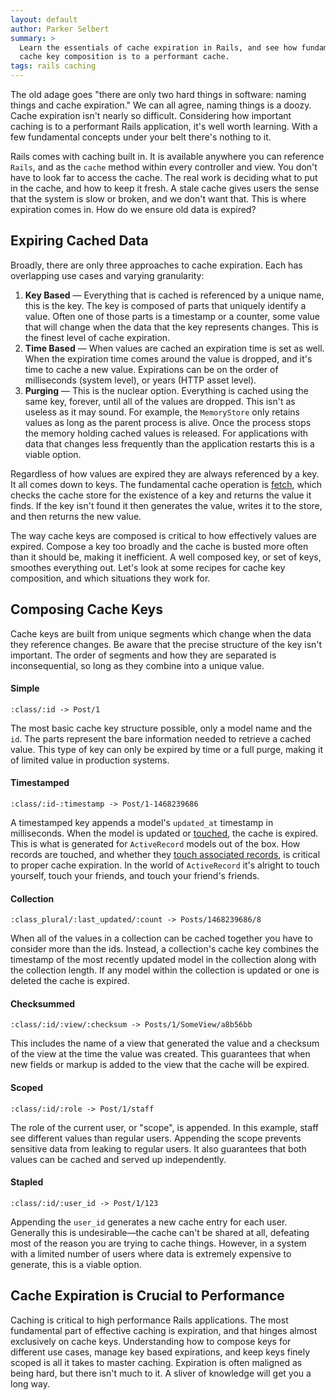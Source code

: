 ```yaml
---
layout: default
author: Parker Selbert
summary: >
  Learn the essentials of cache expiration in Rails, and see how fundamental
  cache key composition is to a performant cache.
tags: rails caching
---
```


The old adage goes "there are only two hard things in software: naming things
and cache expiration." We can all agree, naming things is a doozy. Cache
expiration isn't nearly so difficult. Considering how important caching is to a
performant Rails application, it's well worth learning. With a few fundamental
concepts under your belt there's nothing to it.

Rails comes with caching built in. It is available anywhere you can reference
`Rails`, and as the `cache` method within every controller and view. You don't
have to look far to access the cache. The real work is deciding what to put in
the cache, and how to keep it fresh. A stale cache gives users the sense that
the system is slow or broken, and we don't want that. This is where expiration
comes in. How do we ensure old data is expired?

## Expiring Cached Data

Broadly, there are only three approaches to cache expiration. Each has
overlapping use cases and varying granularity:

1. **Key Based** — Everything that is cached is referenced by a unique name,
   this is the key. The key is composed of parts that uniquely identify a value.
   Often one of those parts is a timestamp or a counter, some value that will
   change when the data that the key represents changes. This is the finest
   level of cache expiration.
2. **Time Based** — When values are cached an expiration time is set as well.
   When the expiration time comes around the value is dropped, and it's time to
   cache a new value. Expirations can be on the order of milliseconds (system
   level), or years (HTTP asset level).
3. **Purging** — This is the nuclear option. Everything is cached using the same
   key, forever, until all of the values are dropped. This isn't as useless as
   it may sound. For example, the `MemoryStore` only retains values as long as
   the parent process is alive. Once the process stops the memory holding cached
   values is released. For applications with data that changes less frequently
   than the application restarts this is a viable option.

Regardless of how values are expired they are always referenced by a key. It all
comes down to keys. The fundamental cache operation is [fetch][fetch], which
checks the cache store for the existence of a key and returns the value it
finds. If the key isn't found it then generates the value, writes it to the
store, and then returns the new value.

The way cache keys are composed is critical to how effectively values are
expired. Compose a key too broadly and the cache is busted more often than it
should be, making it inefficient. A well composed key, or set of keys, smoothes
everything out. Let's look at some recipes for cache key composition, and which
situations they work for.

## Composing Cache Keys

Cache keys are built from unique segments which change when the data they
reference changes. Be aware that the precise structure of the key isn't
important. The order of segments and how they are separated is inconsequential,
so long as they combine into a unique value.

#### Simple

`:class/:id -> Post/1`

The most basic cache key structure possible, only a model name and the `id`. The
parts represent the bare information needed to retrieve a cached value. This
type of key can only be expired by time or a full purge, making it of limited
value in production systems.

#### Timestamped

`:class/:id-:timestamp -> Post/1-1468239686`

A timestamped key appends a model's `updated_at` timestamp in milliseconds. When
the model is updated or [touched][touch], the cache is expired. This is what is
generated for `ActiveRecord` models out of the box. How records are touched, and
whether they [touch associated records][btt], is critical to proper cache
expiration. In the world of `ActiveRecord` it's alright to touch yourself, touch
your friends, and touch your friend's friends.

#### Collection

`:class_plural/:last_updated/:count -> Posts/1468239686/8`

When all of the values in a collection can be cached together you have to
consider more than the ids. Instead, a collection's cache key combines the
timestamp of the most recently updated model in the collection along with the
collection length. If any model within the collection is updated or one is
deleted the cache is expired.

#### Checksummed

`:class/:id/:view/:checksum -> Posts/1/SomeView/a8b56bb`

This includes the name of a view that generated the value and a checksum of the
view at the time the value was created. This guarantees that when new fields or
markup is added to the view that the cache will be expired.

#### Scoped

`:class/:id/:role -> Post/1/staff`

The role of the current user, or "scope", is appended. In this example, staff
see different values than regular users. Appending the scope prevents sensitive
data from leaking to regular users. It also guarantees that both values can be
cached and served up independently.

#### Stapled

`:class/:id/:user_id -> Post/1/123`

Appending the `user_id` generates a new cache entry for each user. Generally
this is undesirable—the cache can't be shared at all, defeating most of the
reason you are trying to cache things. However, in a system with a limited
number of users where data is extremely expensive to generate, this is a viable
option.

## Cache Expiration is Crucial to Performance

Caching is critical to high performance Rails applications. The most fundamental
part of effective caching is expiration, and that hinges almost exclusively on
cache keys. Understanding how to compose keys for different use cases, manage
key based expirations, and keep keys finely scoped is all it takes to master
caching. Expiration is often maligned as being hard, but there isn't much to it.
A sliver of knowledge will get you a long way.

[fetch]: http://www.rubydoc.info/github/sorentwo/readthis/master/Readthis/Cache#fetch-instance_method
[touch]: http://api.rubyonrails.org/classes/ActiveRecord/Persistence.html#method-i-touch
[btt]: http://api.rubyonrails.org/classes/ActiveRecord/Associations/ClassMethods.html#method-i-belongs_to
